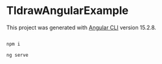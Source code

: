 # TldrawAngularExample

This project was generated with [Angular CLI](https://github.com/angular/angular-cli) version 15.2.8.

```bash

npm i

ng serve

```
